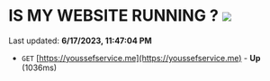 # IS MY WEBSITE RUNNING ? [![](https://img.shields.io/static/v1?label=Sponsor&message=%E2%9D%A4&logo=GitHub&color=%23fe8e86)](https://github.com/sponsors/<username>)

Last updated: **6/17/2023, 11:47:04 PM**

- `GET` [https://youssefservice.me](https://youssefservice.me) - **Up** (1036ms)
